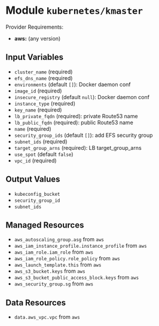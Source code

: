 
# Module `kubernetes/kmaster`

Provider Requirements:
* **aws:** (any version)

## Input Variables
* `cluster_name` (required)
* `efs_dns_name` (required)
* `environments` (default `[]`): Docker daemon conf
* `image_id` (required)
* `insecure_registry` (default `null`): Docker daemon conf
* `instance_type` (required)
* `key_name` (required)
* `lb_private_fqdn` (required): private Route53 name
* `lb_public_fqdn` (required): public Route53 name
* `name` (required)
* `security_group_ids` (default `[]`): add EFS security group
* `subnet_ids` (required)
* `target_group_arns` (required): LB target_group_arns
* `use_spot` (default `false`)
* `vpc_id` (required)

## Output Values
* `kubeconfig_bucket`
* `security_group_id`
* `subnet_ids`

## Managed Resources
* `aws_autoscaling_group.asg` from `aws`
* `aws_iam_instance_profile.instance_profile` from `aws`
* `aws_iam_role.iam_role` from `aws`
* `aws_iam_role_policy.role_policy` from `aws`
* `aws_launch_template.this` from `aws`
* `aws_s3_bucket.keys` from `aws`
* `aws_s3_bucket_public_access_block.keys` from `aws`
* `aws_security_group.sg` from `aws`

## Data Resources
* `data.aws_vpc.vpc` from `aws`

